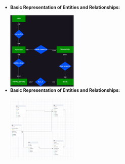 <ul>
  <li>
    <strong>Basic Representation of Entities and Relationships:</strong>
    <br>
    <br>
    <img src="/BasicErDiagram.png" width="200">
  </li>
  <li>
    <strong>Basic Representation of Entities and Relationships:</strong>
    <br>
    <br>
    <img src="/DB Schema.png" width="200">
  </li>
  
</ul>
